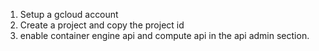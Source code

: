 1. Setup a gcloud account
2. Create a project and copy the project id 
3. enable container engine api and compute api in the api admin section.